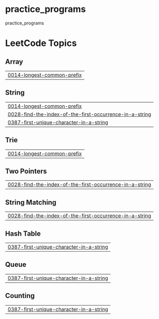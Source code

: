 # practice_programs
practice_programs

<!---LeetCode Topics Start-->
# LeetCode Topics
## Array
|  |
| ------- |
| [0014-longest-common-prefix](https://github.com/brijeshranpariya/practice_programs/tree/master/0014-longest-common-prefix) |
## String
|  |
| ------- |
| [0014-longest-common-prefix](https://github.com/brijeshranpariya/practice_programs/tree/master/0014-longest-common-prefix) |
| [0028-find-the-index-of-the-first-occurrence-in-a-string](https://github.com/brijeshranpariya/practice_programs/tree/master/0028-find-the-index-of-the-first-occurrence-in-a-string) |
| [0387-first-unique-character-in-a-string](https://github.com/brijeshranpariya/practice_programs/tree/master/0387-first-unique-character-in-a-string) |
## Trie
|  |
| ------- |
| [0014-longest-common-prefix](https://github.com/brijeshranpariya/practice_programs/tree/master/0014-longest-common-prefix) |
## Two Pointers
|  |
| ------- |
| [0028-find-the-index-of-the-first-occurrence-in-a-string](https://github.com/brijeshranpariya/practice_programs/tree/master/0028-find-the-index-of-the-first-occurrence-in-a-string) |
## String Matching
|  |
| ------- |
| [0028-find-the-index-of-the-first-occurrence-in-a-string](https://github.com/brijeshranpariya/practice_programs/tree/master/0028-find-the-index-of-the-first-occurrence-in-a-string) |
## Hash Table
|  |
| ------- |
| [0387-first-unique-character-in-a-string](https://github.com/brijeshranpariya/practice_programs/tree/master/0387-first-unique-character-in-a-string) |
## Queue
|  |
| ------- |
| [0387-first-unique-character-in-a-string](https://github.com/brijeshranpariya/practice_programs/tree/master/0387-first-unique-character-in-a-string) |
## Counting
|  |
| ------- |
| [0387-first-unique-character-in-a-string](https://github.com/brijeshranpariya/practice_programs/tree/master/0387-first-unique-character-in-a-string) |
<!---LeetCode Topics End-->